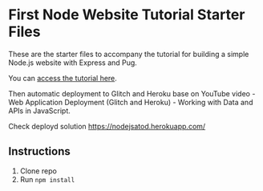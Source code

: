 # First Node Website Tutorial Starter Files

These are the starter files to accompany the tutorial for building a simple Node.js website with Express and Pug.

You can [access the tutorial here](https://freshman.tech/learn-node).

Then automatic deployment to Glitch and Heroku base on YouTube video - Web Application Deployment (Glitch and Heroku) - Working with Data and APIs in JavaScript.

Check deployd solution
https://nodejsatod.herokuapp.com/


## Instructions
1. Clone repo
2. Run `npm install`

